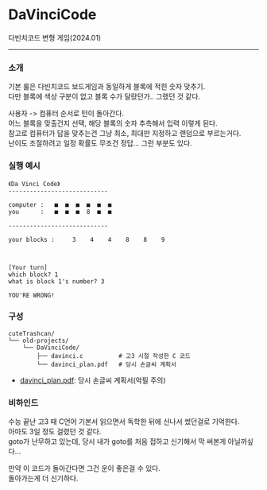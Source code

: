 # DaVinciCode


다빈치코드 변형 게임(2024.01)

---
### 소개


기본 룰은 다빈치코드 보드게임과 동일하게 블록에 적힌 숫자 맞추기. <br>다만 블록에 색상 구분이 없고 블록 수가 달랐던가.. 그랬던 것 같다.

사용자 -> 컴퓨터 순서로 턴이 돌아간다.<br>
어느 블록을 맞출건지 선택, 해당 블록의 숫자 추측해서 입력 이렇게 된다. <br>
참고로 컴퓨터가 답을 맞추는건 그냥 최소, 최대만 지정하고 랜덤으로 부르는거다.<br>
난이도 조절하려고 일정 확률도 무조건 정답... 그런 부분도 있다.

### 실행 예시

```
《Da Vinci Code》
----------------------------

computer :   ■  ■  ■  ■  ■  ■
you      :   ■  ■  ■  8  ■  ■

----------------------------

your blocks :     3    4    4    8    8    9



[Your turn]
which block? 1
what is block 1's number? 3

YOU'RE WRONG!
```

### 구성
```
cuteTrashcan/
└── old-projects/
    └── DaVinciCode/
        ├── davinci.c          # 고3 시절 작성한 C 코드
        └── davinci_plan.pdf   # 당시 손글씨 계획서
```

- [davinci_plan.pdf](/old-projects/DaVinciCode/davinci_plan.pdf): 당시 손글씨 계획서(악필 주의)

### 비하인드

수능 끝난 고3 때 C언어 기본서 읽으면서 독학한 뒤에 신나서 썼던걸로 기억한다. <br>
아마도 3일 정도 걸렸던 것 같다.<br>
goto가 난무하고 있는데, 당시 내가 goto를 처음 접하고 신기해서 막 써본게 아닐까싶다...<br>

만약 이 코드가 돌아간다면 그건 운이 좋은걸 수 있다.<br>
돌아가는게 더 신기하다.
